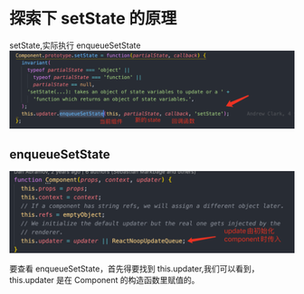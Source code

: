 # 探索下 setState 的原理

setState,实际执行 enqueueSetState
![image-20201016003241231](./assets/image-20201016003241231.png)

## enqueueSetState

![image-20201016003616179](./assets/image-20201016003616179.png)

要查看 enqueueSetState，首先得要找到 this.updater,我们可以看到，this.updater 是在 Component 的构造函数里赋值的。
